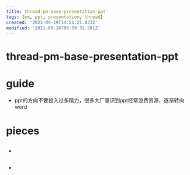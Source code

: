 ```yaml
---
title: thread-pm-base-presentation-ppt
tags: [pm, ppt, presentation, thread]
created: '2021-04-19T14:51:21.033Z'
modified: '2021-08-16T06:59:32.581Z'
---
```


# thread-pm-base-presentation-ppt

# guide

- ppt的方向不要投入过多精力，很多大厂意识到ppt经常浪费资源，逐渐转向word

# pieces

- ## 

- ## 
